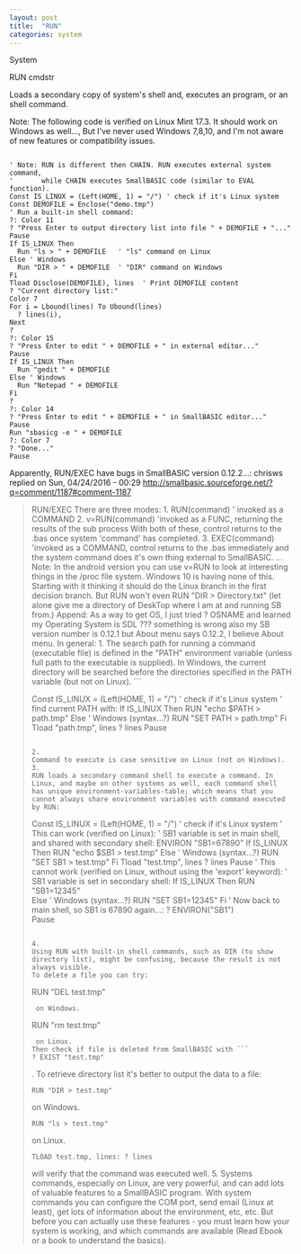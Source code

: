 ```yaml
---
layout: post
title:  "RUN"
categories: system
---
```

System

RUN cmdstr

Loads a secondary copy of system's shell and, executes an program, or an shell command.

Note: 
The following code is verified on Linux Mint 17.3. It should work on Windows as well..., But I've never used Windows 7,8,10, and I'm not aware of new features or compatibility issues.
```

' Note: RUN is different then CHAIN. RUN executes external system command,
'       while CHAIN executes SmallBASIC code (similar to EVAL function).
Const IS_LINUX = (Left(HOME, 1) = "/") ' check if it's Linux system
Const DEMOFILE = Enclose("demo.tmp")
' Run a built-in shell command:
?: Color 11
? "Press Enter to output directory list into file " + DEMOFILE + "..."
Pause
If IS_LINUX Then
  Run "ls > " + DEMOFILE   ' "ls" command on Linux
Else ' Windows
  Run "DIR > " + DEMOFILE  ' "DIR" command on Windows
Fi
Tload Disclose(DEMOFILE), lines  ' Print DEMOFILE content
? "Current directory list:"
Color 7
For i = Lbound(lines) To Ubound(lines)
  ? lines(i),
Next
?
?: Color 15
? "Press Enter to edit " + DEMOFILE + " in external editor..."
Pause
If IS_LINUX Then
  Run "gedit " + DEMOFILE
Else ' Windows
  Run "Notepad " + DEMOFILE
Fi
?
?: Color 14
? "Press Enter to edit " + DEMOFILE + " in SmallBASIC editor..."
Pause
Run "sbasicg -e " + DEMOFILE
?: Color 7 
? "Done..."
Pause

```

Apparently, RUN/EXEC have bugs in SmallBASIC version 0.12.2...:
chrisws replied on Sun, 04/24/2016 - 00:29 http://smallbasic.sourceforge.net/?q=comment/1187#comment-1187
<blockquote>
RUN/EXEC
There are three modes:
1. RUN(command) ' invoked as a COMMAND
2. v=RUN(command) 'invoked as a FUNC, returning the results of the sub process
With both of these, control returns to the .bas once system 'command' has completed.
3. EXEC(command) 'invoked as a COMMAND, control returns to the .bas immediately and the system command does it's own thing external to SmallBASIC.
...
Note: In the android version you can use v=RUN to look at interesting things in the /proc file system.
</blockqoute>
Windows 10 is having none of this. Starting with it thinking it should do the Linux branch in the first decision branch.
But RUN won't even RUN "DIR > Directory.txt" (let alone give me a directory of DeskTop where I am at and running SB from.)
Append: As a way to get OS, I just tried 
? OSNAME
and learned my Operating System is SDL ??? something is wrong
also my SB version number is 0.12.1 but About menu says 0.12.2, I believe About menu.
In general:
1.
The search path for running a command (executable file) is defined in the "PATH" environment variable (unless full path to the executable is supplied). In Windows, the current directory will be searched before the directories specified in the PATH variable (but not on Linux).
```

Const IS_LINUX = (Left(HOME, 1) = "/") ' check if it's Linux system
' find current PATH with:
If IS_LINUX Then
  RUN "echo $PATH > path.tmp"
Else ' Windows (syntax...?)
  RUN "SET PATH > path.tmp"
Fi
Tload "path.tmp", lines
? lines
Pause

```

2. 
Command to execute is case sensitive on Linux (not on Windows).
3.
RUN loads a secondary command shell to execute a command. In Linux, and maybe on other systems as well, each command shell has unique environment-variables-table; which means that you cannot always share environment variables with command executed by RUN:
```

Const IS_LINUX = (Left(HOME, 1) = "/") ' check if it's Linux system
' This can work (verified on Linux):
' SB1 variable is set in main shell, and shared with secondary shell:
ENVIRON "SB1=67890"
If IS_LINUX Then
  RUN "echo $SB1 > test.tmp" 
Else ' Windows (syntax...?)
  RUN "SET SB1 > test.tmp" 
Fi
Tload "test.tmp", lines
? lines
Pause
' This cannot work (verified on Linux, without using the 'export' keyword):
' SB1 variable is set in secondary shell:
If IS_LINUX Then
  RUN "SB1=12345"   
Else ' Windows (syntax...?)
  RUN "SET SB1=12345" 
Fi
' Now back to main shell, so SB1 is 67890 again...:
? ENVIRON("SB1")     
Pause

```

4.
Using RUN with built-in shell commands, such as DIR (to show directory list), might be confusing, because the result is not always visible.
To delete a file you can try: 
```
RUN "DEL test.tmp"
```
 on Windows. 
```
RUN "rm test.tmp"
```
 on Linux. 
Then check if file is deleted from SmallBASIC with ```
? EXIST "test.tmp"
```
.
To retrieve directory list it's better to output the data to a file:
```
RUN "DIR > test.tmp"
```
 on Windows.
```
RUN "ls > test.tmp"
```
 on Linux.
```
TLOAD test.tmp, lines: ? lines
```
 will verify that the command was executed well.
5. 
Systems commands, especially on Linux, are very powerful, and can add lots of valuable features to a SmallBASIC program. With system commands you can configure the COM port, send email (Linux at least), get lots of information about the environment, etc, etc.
But before you can actually use these features - you must learn how your system is working, and which commands are available (Read Ebook or a book to understand the basics).

